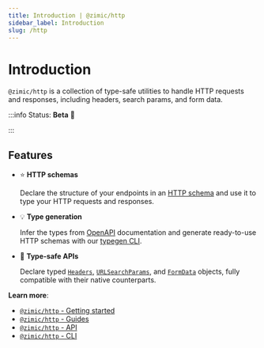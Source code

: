 ```yaml
---
title: Introduction | @zimic/http
sidebar_label: Introduction
slug: /http
---
```


# Introduction

`@zimic/http` is a collection of type-safe utilities to handle HTTP requests and responses, including headers, search
params, and form data.

:::info Status: <span>**Beta** :seedling:</span>

:::

## Features

- :star: **HTTP schemas**

  Declare the structure of your endpoints in an [HTTP schema](/docs/zimic-http/guides/1-http-schemas.md) and use it to
  type your HTTP requests and responses.

- :bulb: **Type generation**

  Infer the types from [OpenAPI](https://www.openapis.org/) documentation and generate ready-to-use HTTP schemas with
  our [typegen CLI](/docs/zimic-http/guides/3-typegen.mdx).

- :pushpin: **Type-safe APIs**

  Declare typed [`Headers`](/docs/zimic-http/api/2-http-headers.md),
  [`URLSearchParams`](/docs/zimic-http/api/3-http-search-params.md), and
  [`FormData`](/docs/zimic-http/api/4-http-form-data.md) objects, fully compatible with their native counterparts.

**Learn more**:

- [`@zimic/http` - Getting started](/docs/zimic-http/2-getting-started.mdx)
- [`@zimic/http` - Guides](/docs/http/guides)
- [`@zimic/http` - API](/docs/http/api)
- [`@zimic/http` - CLI](/docs/http/cli)

